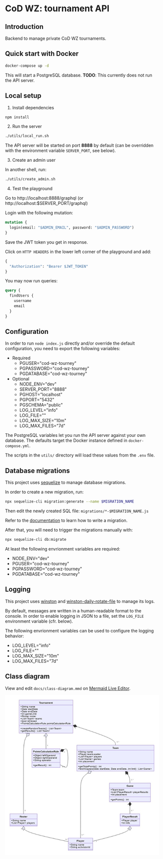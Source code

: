 # CoD WZ: tournament API

## Introduction

Backend to manage private CoD WZ tournaments.

## Quick start with Docker

```bash
docker-compose up -d
```

This will start a PostgreSQL database. **TODO**: This currently does not run the API server.

## Local setup

1. Install dependencies

```bash
npm install
```

2. Run the server

```bash
./utils/local_run.sh
```

The API server will be started on port **8888** by default (can be overridden with the environment variable `SERVER_PORT`, see below).

3. Create an admin user

In another shell, run:

```bash
./utils/create_admin.sh
```

4. Test the playground

Go to http://localhost:8888/graphql (or http://localhost:$SERVER_PORT/graphql)

Login with the following mutation:

```graphql
mutation {
  login(email: "$ADMIN_EMAIL", password: "$ADMIN_PASSWORD")
}
```

Save the JWT token you get in response.

Click on `HTTP HEADERS` in the lower left corner of the playground and add:

```graphql
{
  "Authorization": "Bearer $JWT_TOKEN"
}
```

You may now run queries:

```graphql
query {
  findUsers {
    username
    email
  }
}
```

## Configuration

In order to run `node index.js` directly and/or override the default configuration, you need to export the following variables:
* Required
  * PGUSER="cod-wz-tourney"
  * PGPASSWORD="cod-wz-tourney"
  * PGDATABASE="cod-wz-tourney"
* Optional
  * NODE_ENV="dev"
  * SERVER_PORT="8888"
  * PGHOST="localhost"
  * PGPORT="5432"
  * PGSCHEMA="public"
  * LOG_LEVEL="info"
  * LOG_FILE=""
  * LOG_MAX_SIZE="10m"
  * LOG_MAX_FILES="7d"

The PostgreSQL variables let you run the API server against your own database. The defaults target the Docker instance defined in `docker-compose.yml`.

The scripts in the `utils/` directory will load these values from the `.env` file.

## Database migrations

This project uses [sequelize](https://sequelize.org/master/) to manage database migrations.

In order to create a new migration, run:

```bash
npx sequelize-cli migration:generate --name $MIGRATION_NAME
```

Then edit the newly created SQL file: `migrations/*-$MIGRATION_NAME.js`

Refer to the [documentation](https://sequelize.org/master/manual/migrations.html) to learn how to write a migration.

After that, you will need to trigger the migrations manually with:

```bash
npx sequelize-cli db:migrate
```

At least the following envrionment variables are required:
* NODE_ENV="dev"
* PGUSER="cod-wz-tourney"
* PGPASSWORD="cod-wz-tourney"
* PGDATABASE="cod-wz-tourney"

## Logging

This project uses [winston](https://github.com/winstonjs/winston) and [winston-daily-rotate-file](https://github.com/winstonjs/winston-daily-rotate-file) to manage its logs.

By default, messages are written in a human-readable format to the console. In order to enable logging in JSON to a file, set the `LOG_FILE` environment variable (cfr. below).

The following envrionment variables can be used to configure the logging behavior:
* LOG_LEVEL="info"
* LOG_FILE=""
* LOG_MAX_SIZE="10m"
* LOG_MAX_FILES="7d"

## Class diagram

View and edit `docs/class-diagram.mmd` on [Mermaid Live Editor](https://mermaid-js.github.io/mermaid-live-editor/).

![class-diagram](docs/class-diagram.jpg)
